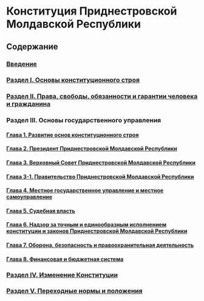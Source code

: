 # Конституция Приднестровской Молдавской Республики

## Содержание

### [Введение](Preamble.md)
### [Раздел I. Основы конституционного строя](Section-1.md)
### [Раздел II. Права, свободы, обязанности и гарантии человека и гражданина](Section-2.md)
### Раздел III. Основы государственного управления
#### [Глава 1. Развитие основ конституционного строя](Section-3/Chapter-1.md)
#### [Глава 2. Президент Приднестровской Молдавской Республики](Section-3/Chapter-2.md)
#### [Глава 3. Верховный Совет Приднестровской Молдавской Республики](Section-3/Chapter-3.md)
#### [Глава 3-1. Правительство Приднестровской Молдавской Республики](Section-3/Chapter-3-1.md)
#### [Глава 4. Местное государственное управление и местное самоуправление](Section-3/Chapter-4.md)
#### [Глава 5. Судебная власть](Section-3/Chapter-5.md)
#### [Глава 6. Надзор за точным и единообразным исполнением конституции и законов Приднестровской Молдавской Республики](Section-3/Chapter-6.md)
#### [Глава 7. Оборона, безопасность и правоохранительная деятельность](Section-3/Chapter-7.md)
#### [Глава 8. Финансовая и бюджетная система](Section-3/Chapter-8.md)
### [Раздел IV. Изменение Конституции](Section-4.md)
### [Раздел V. Переходные нормы и положения](Section-5.md)